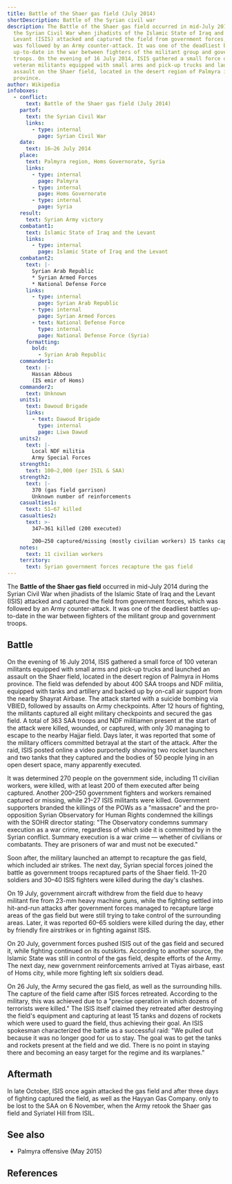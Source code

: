```yaml
---
title: Battle of the Shaer gas field (July 2014)
shortDescription: Battle of the Syrian civil war
description: The Battle of the Shaer gas field occurred in mid-July 2014 during
  the Syrian Civil War when jihadists of the Islamic State of Iraq and the
  Levant (ISIS) attacked and captured the field from government forces, which
  was followed by an Army counter-attack. It was one of the deadliest battles
  up-to-date in the war between fighters of the militant group and government
  troops. On the evening of 16 July 2014, ISIS gathered a small force of 100
  veteran militants equipped with small arms and pick-up trucks and launched an
  assault on the Shaer field, located in the desert region of Palmyra in Homs
  province.
author: Wikipedia
infoboxes:
  - conflict:
      text: Battle of the Shaer gas field (July 2014)
    partof:
      text: the Syrian Civil War
      links:
        - type: internal
          page: Syrian Civil War
    date:
      text: 16–26 July 2014
    place:
      text: Palmyra region, Homs Governorate, Syria
      links:
        - type: internal
          page: Palmyra
        - type: internal
          page: Homs Governorate
        - type: internal
          page: Syria
    result:
      text: Syrian Army victory
    combatant1:
      text: Islamic State of Iraq and the Levant
      links:
        - type: internal
          page: Islamic State of Iraq and the Levant
    combatant2:
      text: |-
        Syrian Arab Republic
        * Syrian Armed Forces
        * National Defense Force
      links:
        - type: internal
          page: Syrian Arab Republic
        - type: internal
          page: Syrian Armed Forces
        - text: National Defense Force
          type: internal
          page: National Defense Force (Syria)
      formatting:
        bold:
          - Syrian Arab Republic
    commander1:
      text: |-
        Hassan Abbous
        (IS emir of Homs)
    commander2:
      text: Unknown
    units1:
      text: Dawoud Brigade
      links:
        - text: Dawoud Brigade
          type: internal
          page: Liwa Dawud
    units2:
      text: |-
        Local NDF militia
        Army Special Forces
    strength1:
      text: 100–2,000 (per ISIL & SAA)
    strength2:
      text: |-
        370 (gas field garrison)
        Unknown number of reinforcements
    casualties1:
      text: 51–67 killed
    casualties2:
      text: >-
        347–361 killed (200 executed)

        200–250 captured/missing (mostly civilian workers) 15 tanks captured<Br>several tanks and APCs destroyed
    notes:
      text: 11 civilian workers
    territory:
      text: Syrian government forces recapture the gas field
---
```


The **Battle of the Shaer gas field** occurred in mid-July 2014 during the Syrian Civil War when jihadists of the Islamic State of Iraq and the Levant (ISIS) attacked and captured the field from government forces, which was followed by an Army counter-attack. It was one of the deadliest battles up-to-date in the war between fighters of the militant group and government troops.

## Battle
On the evening of 16 July 2014, ISIS gathered a small force of 100 veteran militants equipped with small arms and pick-up trucks and launched an assault on the Shaer field, located in the desert region of Palmyra in Homs province. The field was defended by about 400 SAA troops and NDF militia, equipped with tanks and artillery and backed up by on-call air support from the nearby Shayrat Airbase. The attack started with a suicide bombing via VBIED, followed by assaults on Army checkpoints. After 12 hours of fighting, the militants captured all eight military checkpoints and secured the gas field. A total of 363 SAA troops and NDF militiamen present at the start of the attack were killed, wounded, or captured, with only 30 managing to escape to the nearby Hajjar field. Days later, it was reported that some of the military officers committed betrayal at the start of the attack. After the raid, ISIS posted online a video purportedly showing two rocket launchers and two tanks that they captured and the bodies of 50 people lying in an open desert space, many apparently executed.

It was determined 270 people on the government side, including 11 civilian workers, were killed, with at least 200 of them executed after being captured. Another 200–250 government fighters and workers remained captured or missing, while 21–27 ISIS militants were killed. Government supporters branded the killings of the POWs as a "massacre" and the pro-opposition Syrian Observatory for Human Rights condemned the killings with the SOHR director stating: "The Observatory condemns summary execution as a war crime, regardless of which side it is committed by in the Syrian conflict. Summary execution is a war crime — whether of civilians or combatants. They are prisoners of war and must not be executed."

Soon after, the military launched an attempt to recapture the gas field, which included air strikes. The next day, Syrian special forces joined the battle as government troops recaptured parts of the Shaer field. 11–20 soldiers and 30–40 ISIS fighters were killed during the day's clashes.

On 19 July, government aircraft withdrew from the field due to heavy militant fire from 23-mm heavy machine guns, while the fighting settled into hit-and-run attacks after government forces managed to recapture large areas of the gas field but were still trying to take control of the surrounding areas. Later, it was reported 60–65 soldiers were killed during the day, ether by friendly fire airstrikes or in fighting against ISIS.

On 20 July, government forces pushed ISIS out of the gas field and secured it, while fighting continued on its outskirts. According to another source, the Islamic State was still in control of the gas field, despite efforts of the Army. The next day, new government reinforcements arrived at Tiyas airbase, east of Homs city, while more fighting left six soldiers dead.

On 26 July, the Army secured the gas field, as well as the surrounding hills. The capture of the field came after ISIS forces retreated. According to the military, this was achieved due to a "precise operation in which dozens of terrorists were killed." The ISIS itself claimed they retreated after destroying the field's equipment and capturing at least 15 tanks and dozens of rockets which were used to guard the field, thus achieving their goal. An ISIS spokesman characterized the battle as a successful raid: "We pulled out because it was no longer good for us to stay. The goal was to get the tanks and rockets present at the field and we did. There is no point in staying there and becoming an easy target for the regime and its warplanes."

## Aftermath
In late October, ISIS once again attacked the gas field and after three days of fighting captured the field, as well as the Hayyan Gas Company. only to be lost to the SAA on 6 November, when the Army retook the Shaer gas field and Syriatel Hill from ISIL.

## See also
 * Palmyra offensive (May 2015)


## References
